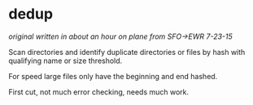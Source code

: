 dedup
=====
*original written in about an hour on plane from SFO->EWR 7-23-15*

Scan directories and identify duplicate directories or files by hash with qualifying name or size threshold.

For speed large files only have the beginning and end hashed.

First cut, not much error checking, needs much work.


